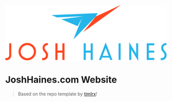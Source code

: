 ![banner](/public/static/images/twitter-card.png)

# JoshHaines.com Website

>Based on the repo template by [timlrx](https://GitHub.com/timlrx/tailwind-nextjs-starter-blog)!

